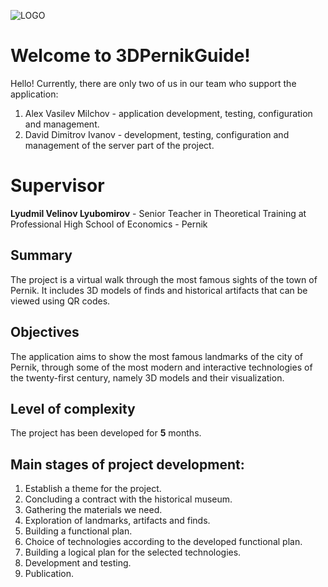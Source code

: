 ![LOGO](https://github.com/amilchov/3DPernikGuide/blob/master/app/src/main/res/drawable/pernik_guide_header.png?raw=true)
# Welcome to 3DPernikGuide!

Hello! Currently, there are only two of us in our team who support the application:
 1. Alex Vasilev Milchov - application development, testing, configuration and management.
 2. David Dimitrov Ivanov - development, testing, configuration and management of the server part of the project.



# Supervisor

**Lyudmil Velinov Lyubomirov** - Senior Teacher in Theoretical Training at Professional High School of Economics - Pernik

## Summary

The project is a virtual walk through the most famous sights of the town of Pernik. It includes 3D models of finds and historical artifacts that can be viewed using QR codes.

## Objectives

The application aims to show the most famous landmarks of the city of Pernik, through some of the most modern and interactive technologies of the twenty-first century, namely 3D models and their visualization.

## Level of complexity

The project has been developed for **5** months.

## Main stages of project development:

 1. Establish a theme for the project.
 2. Concluding a contract with the historical museum.
 3. Gathering the materials we need.
 4. Exploration of landmarks, artifacts and finds.
 5. Building a functional plan.
 6. Choice of technologies according to the developed functional plan.
 7. Building a logical plan for the selected technologies.
 8. Development and testing.
 9. Publication.
